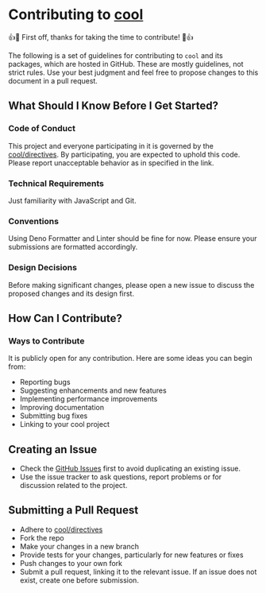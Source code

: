 # Contributing to [cool](./)

👍🎉 First off, thanks for taking the time to contribute! 🎉👍

The following is a set of guidelines for contributing to `cool` and its
packages, which are hosted in GitHub. These are mostly guidelines, not strict
rules. Use your best judgment and feel free to propose changes to this document
in a pull request.

## What Should I Know Before I Get Started?

### Code of Conduct

This project and everyone participating in it is governed by the
[cool/directives](directives/README.md). By participating, you are expected to
uphold this code. Please report unacceptable behavior as in specified in the
link.

### Technical Requirements

Just familiarity with JavaScript and Git.

### Conventions

Using Deno Formatter and Linter should be fine for now. Please ensure your
submissions are formatted accordingly.

### Design Decisions

Before making significant changes, please open a new issue to discuss the
proposed changes and its design first.

## How Can I Contribute?

### Ways to Contribute

It is publicly open for any contribution. Here are some ideas you can begin
from:

- Reporting bugs
- Suggesting enhancements and new features
- Implementing performance improvements
- Improving documentation
- Submitting bug fixes
- Linking to your cool project

## Creating an Issue

- Check the [GitHub Issues](https://github.com/eser/cool/issues) first to avoid
  duplicating an existing issue.
- Use the issue tracker to ask questions, report problems or for discussion
  related to the project.

## Submitting a Pull Request

- Adhere to [cool/directives](directives/README.md)
- Fork the repo
- Make your changes in a new branch
- Provide tests for your changes, particularly for new features or fixes
- Push changes to your own fork
- Submit a pull request, linking it to the relevant issue. If an issue does not
  exist, create one before submission.
